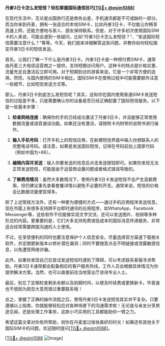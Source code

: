**丹麥3日卡怎么发短信？轻松掌握国际通信技巧[[TG💪+ @esim1088](https://t.me/s/esim1088)]**

在现代生活中，无论是出国旅行还是商务出差，手机通讯都是不可或缺的一部分。而当你来到丹麦，拥有一张适合的本地SIM卡，比如丹麥3日卡，不仅能让你畅享高速上网，还能方便地与家人、朋友保持联系。但是，对于许多初次使用国际SIM卡的人来说，可能会遇到一些疑问，比如“丹麥3日卡怎么发短信？”、“发送国际短信需要注意什么？”等等。今天，我们就来详细解答这些问题，并教你如何轻松搞定丹麥3日卡的短信发送。

首先，让我们了解一下什么是丹麥3日卡。丹麥3日卡是一种预付费SIM卡，通常由丹麦三大电信运营商之一提供，支持短期访问用户。这种卡的特点是价格实惠、流量充足且激活后立即可用。对于短期到访的游客来说，它是一个非常方便的选择。然而，与国内使用的SIM卡相比，国际SIM卡在使用过程中可能需要额外注意一些细节，比如短信发送方式等。

那么，丹麥3日卡到底怎么发短信呢？其实，这和你在国内使用普通SIM卡发送短信的过程差不多，只是需要确认你的设备是否已经正确配置了国际短信服务。以下是一些基本步骤：

1. **检查网络连接**：确保你的手机已经成功激活了丹麥3日卡，并且能够正常使用数据流量或语音通话功能。如果还没有激活，请按照卡内附带的说明书进行操作。

2. **输入手机号码**：打开手机上的短信应用，在新建短信界面中输入你想联系人的完整电话号码。请注意，如果是发送国际短信，记得在号码前加上国家代码（例如中国为+86）。

3. **编辑内容并发送**：输入你要发送的信息后点击发送按钮即可。如果你发现无法正常发送短信，可能是由于运营商设置问题或者格式错误导致的。

4. **了解费用情况**：虽然大多数情况下，使用丹麥3日卡发送短信不会产生高额费用，但仍建议事先查看套餐详情以避免不必要的开支。通常来说，短信的价格会比数据流量便宜得多。

除了上述常规方法外，还有一种更为便捷的方式——通过手机应用程序发送信息。现在市面上有很多支持跨平台即时通讯的应用程序，如WhatsApp、Facebook Messenger等，这些软件不仅能够实现文字交流，还可以发送图片、视频等多种形式的内容。更重要的是，它们大多支持免费或低成本的国际消息传递服务，非常适合经常需要跨国沟通的人士使用。

不过，在享受便利的同时也要注意保护个人信息安全。尽量选择官方渠道下载相关软件，并定期更新版本以修补潜在漏洞；同时不要随意点击不明链接或泄露敏感信息，以免遭受网络诈骗。

此外，如果你发现自己在尝试发送短信时遇到了障碍，可以考虑联系客服寻求帮助。丹麥3日卡通常都会配备相应的客户服务热线，工作人员会根据具体情况为你提供解决方案。当然，也可以直接前往当地营业厅咨询专业人士。

最后，别忘了定期检查剩余余额以及到期时间，以便及时续费或更换新卡。毕竟谁也不想因为疏忽大意而错过重要联系哦！

总之，掌握了正确的操作流程之后，使用丹麥3日卡发送短信其实并不复杂。只要遵循以上指南，你就能够轻松应对各种场景下的沟通需求啦！无论是与亲友分享旅途见闻，还是处理工作事务，这款小巧实用的工具都能助你一臂之力。

希望这篇文章对你有所帮助，祝你在丹麦度过愉快美好的时光！如果还有其他关于国际SIM卡的问题，欢迎随时提问[[TG💪+ @esim1088](https://t.me/s/esim1088)]。

[[TG💪+ @esim1088](https://t.me/s/esim1088) ![Image](https://i.postimg.cc/4NQfJmqS/Snipaste-2025-05-13-00-14-12.png)]